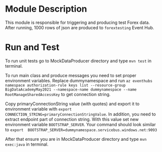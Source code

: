 # Module Description 
This module is responsible for triggering and producing test Forex data. After running, 1000 rows of json are 
produced to `forextesting` Event Hub.

# Run and Test
To run unit tests go to MockDataProducer directory and type `mvn test` in terminal.

To run main class and produce messages you need to set proper environment variables. 
Replace dummynamespace and run `az eventhubs namespace authorization-rule keys list --resource-group 
BigDataAcademyMay2021 --namespace-name dummynamespace --name RootManageSharedAccessKey` to get connection string.

Copy primaryConnectionString value (with quotes) and export it to environment variable with `export 
CONNECTION_STRING=primaryConnectionStringValue`. In addition, you need to extract endpoint part of connection string. 
With this value set new environment variable `BOOTSTRAP_SERVER`. Your command should look similar to `export 
BOOTSTRAP_SERVER=dummynamespace.servicebus.windows.net:9093`

After that ensure you are in MockDataProducer directory and type `mvn exec:java` in terminal.
